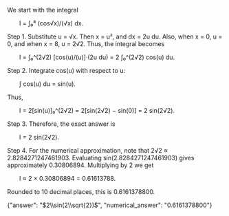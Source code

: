 We start with the integral

  I = ∫₀⁸ (cos√x)/(√x) dx.

Step 1. Substitute u = √x. Then x = u², and dx = 2u du. Also, when x = 0, u = 0, and when x = 8, u = 2√2. Thus, the integral becomes

  I = ∫₀^(2√2) [cos(u)/(u)]·(2u du) = 2 ∫₀^(2√2) cos(u) du.

Step 2. Integrate cos(u) with respect to u:

  ∫ cos(u) du = sin(u).

Thus,

  I = 2[sin(u)]₀^(2√2) = 2[sin(2√2) − sin(0)] = 2 sin(2√2).

Step 3. Therefore, the exact answer is

  I = 2 sin(2√2).

Step 4. For the numerical approximation, note that 2√2 ≈ 2.8284271247461903. Evaluating sin(2.8284271247461903) gives approximately 0.30806894. Multiplying by 2 we get

  I ≈ 2 × 0.30806894 = 0.61613788.

Rounded to 10 decimal places, this is 0.6161378800.

{"answer": "$2\\sin(2\\sqrt{2})$", "numerical_answer": "0.6161378800"}